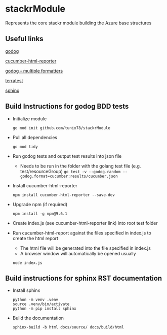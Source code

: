# stackrModule
Represents the core stackr module building the Azure base structures

## Useful links
[godog](https://github.com/cucumber/godog)

[cucumber-html-reporter](https://github.com/gkushang/cucumber-html-reporter)

[godog - multiple formatters](https://github.com/cucumber/godog/issues/346)

[terratest](https://terratest.gruntwork.io)

[sphinx](https://www.sphinx-doc.org/en/master/tutorial/getting-started.html)

## Build Instructions for godog BDD tests

- Initialize module

    `go mod init github.com/tunix78/stackrModule`
- Pull all dependencies

    `go mod tidy`
- Run godog tests and output test results into json file
    - Needs to be run in the folder with the golang test file (e.g. test/resourceGroup)
    `go test -v --godog.random --godog.format=cucumber:results/cucumber.json`

- Install cucumber-html-reporter

    `npm install cucumber-html-reporter --save-dev`
- Upgrade npm (if required)

    `npm install -g npm@9.6.1`
- Create index.js (see cucumber-html-reporter link) into root test folder
- Run cucumber-html-report against the files specified in index.js to create the html report
    - The html file will be generated into the file specified in index.js
    - A browser window will automatically be opened usually

    `node index.js`

## Build instructions for sphinx RST documentation

- Install sphinx

    ```
    python -m venv .venv
    source .venv/bin/activate
    python -m pip install sphinx
    ```
- Build the documentation

    `sphinx-build -b html docs/source/ docs/build/html`